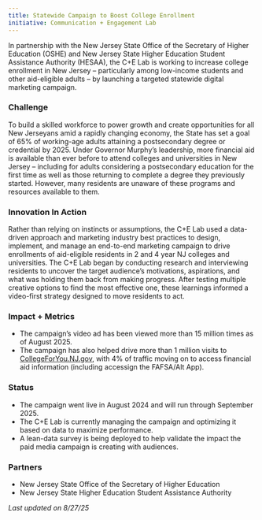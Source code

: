 ```yaml
---
title: Statewide Campaign to Boost College Enrollment
initiative: Communication + Engagement Lab
---
```


In partnership with the New Jersey State Office of the Secretary of Higher Education (OSHE) and New Jersey State Higher Education Student Assistance Authority (HESAA), the C+E Lab is working to increase college enrollment in New Jersey – particularly among low-income students and other aid-eligible adults – by launching a targeted statewide digital marketing campaign. 

### Challenge

To build a skilled workforce to power growth and create opportunities for all New Jerseyans amid a rapidly changing economy, the State has set a goal of 65% of working-age adults attaining a postsecondary degree or credential by 2025\. Under Governor Murphy’s leadership, more financial aid is available than ever before to attend colleges and universities in New Jersey – including for adults considering a postsecondary education for the first time as well as those returning to complete a degree they previously started. However, many residents are unaware of these programs and resources available to them. 

### Innovation In Action

Rather than relying on instincts or assumptions, the C+E Lab used a data-driven approach and marketing industry best practices to design, implement, and manage an end-to-end marketing campaign to drive enrollments of aid-eligible residents in 2 and 4 year NJ colleges and universities. The C+E Lab began by conducting research and interviewing residents to uncover the target audience’s motivations, aspirations, and what was holding them back from making progress. After testing multiple creative options to find the most effective one, these learnings informed a video-first strategy designed to move residents to act.

### Impact \+ Metrics

* The campaign’s video ad has been viewed more than 15 million times as of August 2025\.  
* The campaign has also helped drive more than 1 million visits to [CollegeForYou.NJ.gov](http://CollegeForYou.NJ.gov), with 4% of traffic moving on to access financial aid information (including accessign the FAFSA/Alt App). 

### Status

* The campaign went live in August 2024 and will run through September 2025\.   
* The C+E Lab is currently managing the campaign and optimizing it based on data to maximize performance.   
* A lean-data survey is being deployed to help validate the impact the paid media campaign is creating with audiences.

### Partners

* New Jersey State Office of the Secretary of Higher Education  
* New Jersey State Higher Education Student Assistance Authority

*Last updated on 8/27/25*
